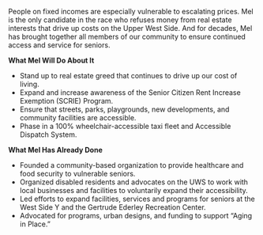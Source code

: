 People on fixed incomes are especially vulnerable to escalating prices. Mel is the only candidate in the race who refuses money from real estate interests that drive up costs on the Upper West Side.  And for decades, Mel has brought together all members of our community to ensure continued access and service for seniors.

 

**What Mel Will Do About It**

- Stand up to real estate greed that continues to drive up our cost of living.
- Expand and increase awareness of the Senior Citizen Rent Increase Exemption (SCRIE) Program.
- Ensure that streets, parks, playgrounds, new developments, and community facilities are accessible.
- Phase in a 100% wheelchair-accessible taxi fleet and Accessible Dispatch System.

**What Mel Has Already Done**

- Founded a community-based organization to provide healthcare and food security to vulnerable seniors.
- Organized disabled residents and advocates on the UWS to work with local businesses and facilities to voluntarily expand their accessibility.
- Led efforts to expand facilities, services and programs for seniors at the West Side Y and the Gertrude Ederley Recreation Center.
- Advocated for programs, urban designs, and funding to support “Aging in Place.”
